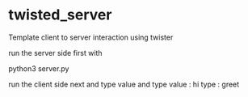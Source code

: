 # twisted_server
Template client to server interaction using twister

run the server side first with 

python3 server.py

run the client side next and type value and type
value : hi 
type : greet 
